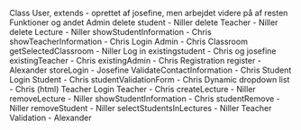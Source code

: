 Class User, extends - oprettet af josefine, men arbejdet videre på af resten
Funktioner og andet
Admin 
	delete student - Niller 
	delete Teacher - Niller 
	delete Lecture - Niller 
	showStudentInformation - Chris 
	showTeacherInformation - Chris 
	Login Admin - Chris 
Classroom 
	getSelectedClassroom - Niller 
Log in 
	existingstudent - Chris og josefine 
	existingTeacher - Chris 
	existingAdmin - Chris
Registration 
	register - Alexander 
	storeLogin - Josefine 
	ValidateContactInformation - Chris 
Student 
	Login Student - Chris 
	studentValidationForm - Chris 
	Dynamic dropdown list - Chris (html) 
Teacher 
	Login Teacher - Chris 
	createLecture - Niller
	removeLecture - Niller 
	showStudentInformation - Chris 
	studentRemove - Niller 
	removeStudent - Niller 
	selectStudentsInLectures - Niller
	Teacher Validation - Alexander
